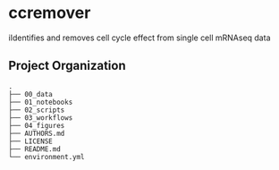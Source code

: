 ccremover
==============================

iIdentifies and removes cell cycle effect from single cell mRNAseq data

Project Organization
--------------------

```
.
├── 00_data
├── 01_notebooks
├── 02_scripts
├── 03_workflows
├── 04_figures
├── AUTHORS.md
├── LICENSE
├── README.md
└── environment.yml
```